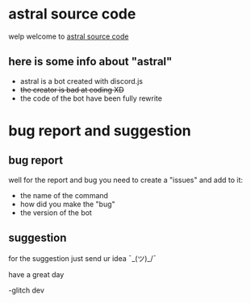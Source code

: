 # astral source code
 welp welcome to [astral source code](https://github.com/Glitchdev-official/astral-bot)
 
 ## here is some info about "astral"
 
 + astral is a bot created with discord.js
 + ~~the creator is bad at coding XD~~
 + the code of the bot have been fully rewrite
 
 # bug report and suggestion
 
 ## bug report
 
 well for the report and bug you need to create a "issues" and add to it:
 + the name of the command
 + how did you make the "bug"
 + the version of the bot
 
 ## suggestion
 
for the suggestion just send ur idea ¯\_(ツ)_/¯

have a great day

-glitch dev
